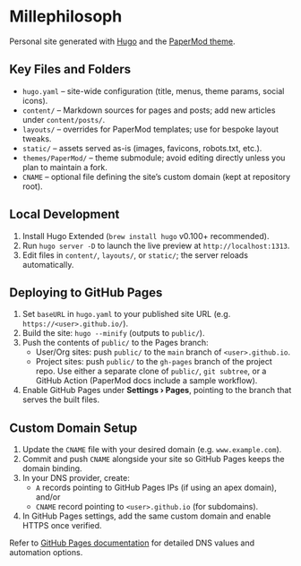 # Millephilosoph

Personal site generated with [Hugo](https://gohugo.io/) and the [PaperMod theme](https://github.com/adityatelange/hugo-PaperMod).

## Key Files and Folders
- `hugo.yaml` – site-wide configuration (title, menus, theme params, social icons).
- `content/` – Markdown sources for pages and posts; add new articles under `content/posts/`.
- `layouts/` – overrides for PaperMod templates; use for bespoke layout tweaks.
- `static/` – assets served as-is (images, favicons, robots.txt, etc.).
- `themes/PaperMod/` – theme submodule; avoid editing directly unless you plan to maintain a fork.
- `CNAME` – optional file defining the site’s custom domain (kept at repository root).

## Local Development
1. Install Hugo Extended (`brew install hugo` v0.100+ recommended).
2. Run `hugo server -D` to launch the live preview at `http://localhost:1313`.
3. Edit files in `content/`, `layouts/`, or `static/`; the server reloads automatically.

## Deploying to GitHub Pages
1. Set `baseURL` in `hugo.yaml` to your published site URL (e.g. `https://<user>.github.io/`).
2. Build the site: `hugo --minify` (outputs to `public/`).
3. Push the contents of `public/` to the Pages branch:
   - User/Org sites: push `public/` to the `main` branch of `<user>.github.io`.
   - Project sites: push `public/` to the `gh-pages` branch of the project repo.
   Use either a separate clone of `public/`, `git subtree`, or a GitHub Action (PaperMod docs include a sample workflow).
4. Enable GitHub Pages under **Settings › Pages**, pointing to the branch that serves the built files.

## Custom Domain Setup
1. Update the `CNAME` file with your desired domain (e.g. `www.example.com`).
2. Commit and push `CNAME` alongside your site so GitHub Pages keeps the domain binding.
3. In your DNS provider, create:
   - `A` records pointing to GitHub Pages IPs (if using an apex domain), and/or
   - `CNAME` record pointing to `<user>.github.io` (for subdomains).
4. In GitHub Pages settings, add the same custom domain and enable HTTPS once verified.

Refer to [GitHub Pages documentation](https://docs.github.com/pages) for detailed DNS values and automation options.
